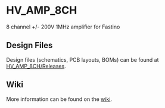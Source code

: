 # HV_AMP_8CH
8 channel +/- 200V 1MHz amplifier for Fastino

## Design Files

Design files (schematics, PCB layouts, BOMs) can be found at [HV_AMP_8CH/Releases](https://github.com/sinara-hw/HV_AMP_8CH/releases).

## Wiki

More information can be found on the [wiki](https://github.com/sinara-hw/HV_AMP_8CH/wiki).
